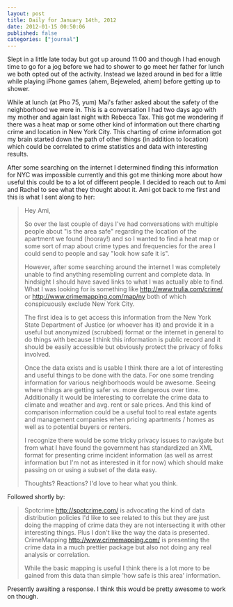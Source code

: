 ```yaml
---
layout: post
title: Daily for January 14th, 2012
date: 2012-01-15 00:50:06
published: false
categories: ["journal"]
---
```

 
Slept in a little late today but got up around 11:00 and though I had enough time to go for a jog before we had to shower to go meet her father for lunch we both opted out of the activity. Instead we lazed around in bed for a little while playing iPhone games (ahem, Bejeweled, ahem) before getting up to shower.

While at lunch (at Pho 75, yum) Mai's father asked about the safety of the neighborhood we were in. This is a conversation I had two days ago with my mother and again last night with Rebecca Tax. This got me wondering if there was a heat map or some other kind of information out there charting crime and location in New York City. This charting of crime information got my brain started down the path of other things (in addition to location) which could be correlated to crime statistics and data with interesting results.

After some searching on the internet I determined finding this information for NYC was impossible currently and this got me thinking more about how useful this could be to a lot of different people. I decided to reach out to Ami and Rachel to see what they thought about it. Ami got back to me first and this is what I sent along to her:

> Hey Ami,
> 
> So over the last couple of days I've had conversations with multiple people about "is the area safe" regarding the location of the apartment we found (hooray!) and so I wanted to find a heat map or some sort of map about crime types and frequencies for the area I could send to people and say "look how safe it is".
> 
> However, after some searching around the internet I was completely unable to find anything resembling current and complete data. In hindsight I should have saved links to what I was actually able to find. What I was looking for is something like http://www.trulia.com/crime/ or http://www.crimemapping.com/map/ny both of which conspicuously exclude New York City.
> 
> The first idea is to get access this information from the New York State Department of Justice (or whoever has it) and provide it in a useful but anonymized (scrubbed) format or the internet in general to do things with because I think this information is public record and it should be easily accessible but obviously protect the privacy of folks involved. 
> 
> Once the data exists and is usable I think there are a lot of interesting and useful things to be done with the data. For one some trending information for various neighborhoods would be awesome. Seeing where things are getting safer vs. more dangerous over time. Additionally it would be interesting to correlate the crime data to climate and weather and avg. rent or sale prices. And this kind of comparison information could be a useful tool to real estate agents and management companies when pricing apartments / homes as well as to potential buyers or renters. 
> 
> I recognize there would be some tricky privacy issues to navigate but from what I have found the government has standardized an XML format for presenting crime incident information (as well as arrest information but I'm not as interested in it for now) which should make passing on or using a subset of the data easy. 
> 
> Thoughts? Reactions? I'd love to hear what you think.

Followed shortly by:

> Spotcrime <http://spotcrime.com/> is advocating the kind of data distribution policies I'd like to see related to this but they are just doing the mapping of crime data they are not intersecting it with other interesting things. Plus I don't like the way the data is presented. CrimeMapping <http://www.crimemapping.com/> is presenting the crime data in a much prettier package but also not doing any real analysis or correlation.
> 
> While the basic mapping is useful I think there is a lot more to be gained from this data than simple 'how safe is this area' information.

Presently awaiting a response. I think this would be pretty awesome to work on though.
